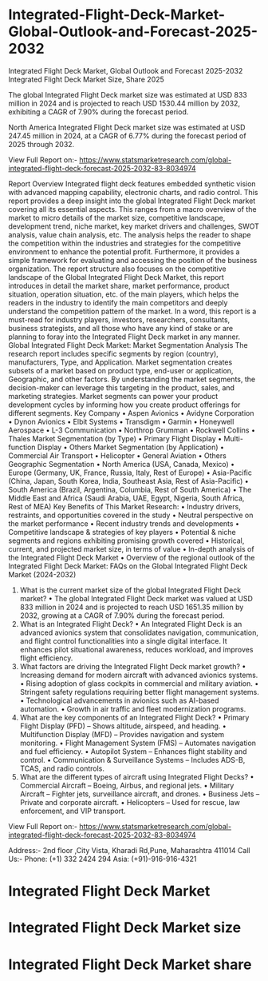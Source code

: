 # Integrated-Flight-Deck-Market-Global-Outlook-and-Forecast-2025-2032

Integrated Flight Deck Market, Global Outlook and Forecast 2025-2032
Integrated Flight Deck Market Size, Share 2025


The global Integrated Flight Deck market size was estimated at USD 833 million in 2024 and is projected to reach USD 1530.44 million by 2032, exhibiting a CAGR of 7.90% during the forecast period.

North America Integrated Flight Deck market size was estimated at USD 247.45 million in 2024, at a CAGR of 6.77% during the forecast period of 2025 through 2032.
 
View Full Report on:- https://www.statsmarketresearch.com/global-integrated-flight-deck-forecast-2025-2032-83-8034974


Report Overview
Integrated flight deck features embedded synthetic vision with advanced mapping capability, electronic charts, and radio control.
This report provides a deep insight into the global Integrated Flight Deck market covering all its essential aspects. This ranges from a macro overview of the market to micro details of the market size, competitive landscape, development trend, niche market, key market drivers and challenges, SWOT analysis, value chain analysis, etc.
The analysis helps the reader to shape the competition within the industries and strategies for the competitive environment to enhance the potential profit. Furthermore, it provides a simple framework for evaluating and accessing the position of the business organization. The report structure also focuses on the competitive landscape of the Global Integrated Flight Deck Market, this report introduces in detail the market share, market performance, product situation, operation situation, etc. of the main players, which helps the readers in the industry to identify the main competitors and deeply understand the competition pattern of the market.
In a word, this report is a must-read for industry players, investors, researchers, consultants, business strategists, and all those who have any kind of stake or are planning to foray into the Integrated Flight Deck market in any manner.
Global Integrated Flight Deck Market: Market Segmentation Analysis
The research report includes specific segments by region (country), manufacturers, Type, and Application. Market segmentation creates subsets of a market based on product type, end-user or application, Geographic, and other factors. By understanding the market segments, the decision-maker can leverage this targeting in the product, sales, and marketing strategies. Market segments can power your product development cycles by informing how you create product offerings for different segments.
Key Company
•	Aspen Avionics
•	Avidyne Corporation
•	Dynon Avionics
•	Elbit Systems
•	Transdigm
•	Garmin
•	Honeywell Aerospace
•	L-3 Communication
•	Northrop Grumman
•	Rockwell Collins
•	Thales
Market Segmentation (by Type)
•	Primary Flight Display
•	Multi-function Display
•	Others
Market Segmentation (by Application)
•	Commercial Air Transport
•	Helicopter
•	General Aviation
•	Others
Geographic Segmentation
•	North America (USA, Canada, Mexico)
•	Europe (Germany, UK, France, Russia, Italy, Rest of Europe)
•	Asia-Pacific (China, Japan, South Korea, India, Southeast Asia, Rest of Asia-Pacific)
•	South America (Brazil, Argentina, Columbia, Rest of South America)
•	The Middle East and Africa (Saudi Arabia, UAE, Egypt, Nigeria, South Africa, Rest of MEA)
Key Benefits of This Market Research:
•	Industry drivers, restraints, and opportunities covered in the study
•	Neutral perspective on the market performance
•	Recent industry trends and developments
•	Competitive landscape & strategies of key players
•	Potential & niche segments and regions exhibiting promising growth covered
•	Historical, current, and projected market size, in terms of value
•	In-depth analysis of the Integrated Flight Deck Market
•	Overview of the regional outlook of the Integrated Flight Deck Market:
FAQs on the Global Integrated Flight Deck Market (2024-2032)
1. What is the current market size of the global Integrated Flight Deck market?
•	The global Integrated Flight Deck market was valued at USD 833 million in 2024 and is projected to reach USD 1651.35 million by 2032, growing at a CAGR of 7.90% during the forecast period.
2. What is an Integrated Flight Deck?
•	An Integrated Flight Deck is an advanced avionics system that consolidates navigation, communication, and flight control functionalities into a single digital interface. It enhances pilot situational awareness, reduces workload, and improves flight efficiency.
3. What factors are driving the Integrated Flight Deck market growth?
•	Increasing demand for modern aircraft with advanced avionics systems.
•	Rising adoption of glass cockpits in commercial and military aviation.
•	Stringent safety regulations requiring better flight management systems.
•	Technological advancements in avionics such as AI-based automation.
•	Growth in air traffic and fleet modernization programs.
4. What are the key components of an Integrated Flight Deck?
•	Primary Flight Display (PFD) – Shows altitude, airspeed, and heading.
•	Multifunction Display (MFD) – Provides navigation and system monitoring.
•	Flight Management System (FMS) – Automates navigation and fuel efficiency.
•	Autopilot System – Enhances flight stability and control.
•	Communication & Surveillance Systems – Includes ADS-B, TCAS, and radio controls.
5. What are the different types of aircraft using Integrated Flight Decks?
•	Commercial Aircraft – Boeing, Airbus, and regional jets.
•	Military Aircraft – Fighter jets, surveillance aircraft, and drones.
•	Business Jets – Private and corporate aircraft.
•	Helicopters – Used for rescue, law enforcement, and VIP transport.

View Full Report on:- https://www.statsmarketresearch.com/global-integrated-flight-deck-forecast-2025-2032-83-8034974

Address:- 2nd floor ,City Vista, Kharadi Rd,Pune, Maharashtra 411014
Call Us:- Phone: (+1) 332 2424 294
                Asia: (+91)-916-916-4321

# Integrated Flight Deck Market
# Integrated Flight Deck Market size
# Integrated Flight Deck Market share

